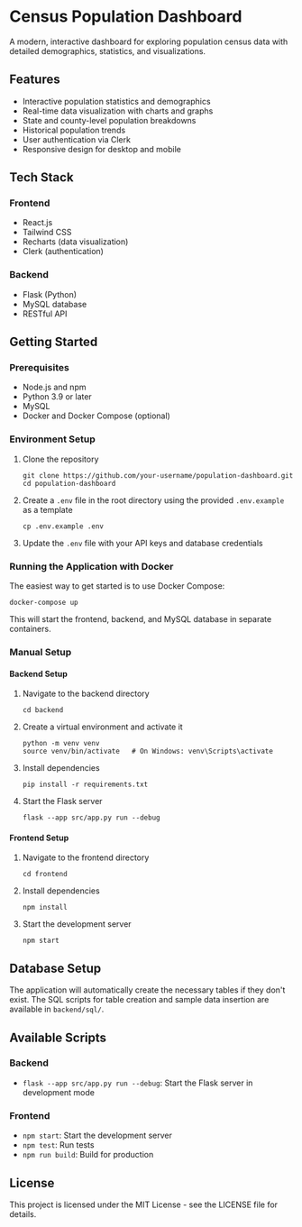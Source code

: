 # Census Population Dashboard

A modern, interactive dashboard for exploring population census data with detailed demographics, statistics, and visualizations.

## Features

- Interactive population statistics and demographics
- Real-time data visualization with charts and graphs
- State and county-level population breakdowns
- Historical population trends
- User authentication via Clerk
- Responsive design for desktop and mobile

## Tech Stack

### Frontend
- React.js
- Tailwind CSS
- Recharts (data visualization)
- Clerk (authentication)

### Backend
- Flask (Python)
- MySQL database
- RESTful API

## Getting Started

### Prerequisites

- Node.js and npm
- Python 3.9 or later
- MySQL
- Docker and Docker Compose (optional)

### Environment Setup

1. Clone the repository
   ```
   git clone https://github.com/your-username/population-dashboard.git
   cd population-dashboard
   ```

2. Create a `.env` file in the root directory using the provided `.env.example` as a template
   ```
   cp .env.example .env
   ```

3. Update the `.env` file with your API keys and database credentials

### Running the Application with Docker

The easiest way to get started is to use Docker Compose:

```
docker-compose up
```

This will start the frontend, backend, and MySQL database in separate containers.

### Manual Setup

#### Backend Setup

1. Navigate to the backend directory
   ```
   cd backend
   ```

2. Create a virtual environment and activate it
   ```
   python -m venv venv
   source venv/bin/activate   # On Windows: venv\Scripts\activate
   ```

3. Install dependencies
   ```
   pip install -r requirements.txt
   ```

4. Start the Flask server
   ```
   flask --app src/app.py run --debug
   ```

#### Frontend Setup

1. Navigate to the frontend directory
   ```
   cd frontend
   ```

2. Install dependencies
   ```
   npm install
   ```

3. Start the development server
   ```
   npm start
   ```

## Database Setup

The application will automatically create the necessary tables if they don't exist. The SQL scripts for table creation and sample data insertion are available in `backend/sql/`.

## Available Scripts

### Backend

- `flask --app src/app.py run --debug`: Start the Flask server in development mode

### Frontend

- `npm start`: Start the development server
- `npm test`: Run tests
- `npm run build`: Build for production

## License

This project is licensed under the MIT License - see the LICENSE file for details.